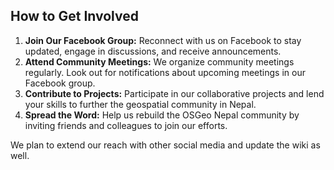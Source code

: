 ## How to Get Involved

1. **Join Our Facebook Group:** Reconnect with us on Facebook to stay updated, engage in discussions, and receive announcements.
2. **Attend Community Meetings:** We organize community meetings regularly. Look out for notifications about upcoming meetings in our Facebook group.
3. **Contribute to Projects:** Participate in our collaborative projects and lend your skills to further the geospatial community in Nepal.
4. **Spread the Word:** Help us rebuild the OSGeo Nepal community by inviting friends and colleagues to join our efforts.

We plan to extend our reach with other social media and update the wiki as well.

